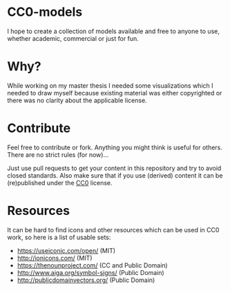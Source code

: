 # CC0-models
I hope to create a collection of models available and free to anyone to use, whether academic, commercial or just for fun.

# Why?
While working on my master thesis I needed some visualizations which I needed to draw myself because existing material was either copyrighted or there was no clarity about the applicable license.

# Contribute
Feel free to contribute or fork. Anything you might think is useful for others.
There are no strict rules (for now)...

Just use pull requests to get your content in this repository and try to avoid closed standards.
Also make sure that if you use (derived) content it can be (re)published under the [CC0](https://creativecommons.org/publicdomain/zero/1.0/) license.

# Resources
It can be hard to find icons and other resources which can be used in CC0 work, so here is a list of usable sets:

- https://useiconic.com/open/ (MIT)
- http://ionicons.com/ (MIT)
- https://thenounproject.com/ (CC and Public Domain)
- http://www.aiga.org/symbol-signs/ (Public Domain)
- http://publicdomainvectors.org/ (Public Domain)
